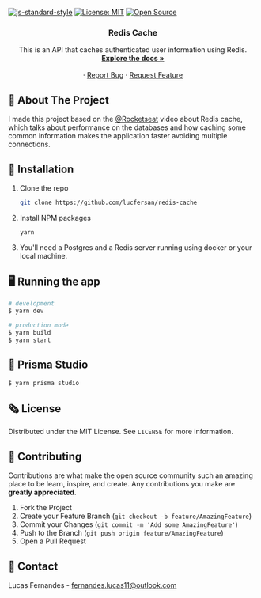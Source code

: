 [![js-standard-style](https://img.shields.io/badge/code%20style-standard-brightgreen.svg)](http://standardjs.com)
[![License: MIT](https://img.shields.io/badge/License-MIT-yellow.svg)](https://opensource.org/licenses/MIT)
[![Open Source](https://badges.frapsoft.com/os/v1/open-source.svg?v=103)](https://opensource.org/)


<p align="center">
  <h3 align="center">Redis Cache</h3>

  <p align="center">
    This is an API that caches authenticated user information using Redis.
    <br />
    <a href="https://github.com/lucfersan/redis-cache"><strong>Explore the docs »</strong></a>
    <br />
    <br />
    ·
    <a href="https://github.com/lucfersan/redis-cache/issues">Report Bug</a>
    ·
    <a href="https://github.com/lucfersan/redis-cache/issues">Request Feature</a>
  </p>
</p>

## 🐾 About The Project

I made this project based on the [@Rocketseat](https://github.com/Rocketseat) video about Redis cache, which talks about performance on the databases and how caching some common information makes the application faster avoiding multiple connections.

## 🚀 Installation

1. Clone the repo
   ```sh
   git clone https://github.com/lucfersan/redis-cache
   ```
2. Install NPM packages
   ```sh
   yarn
   ```
3. You'll need a Postgres and a Redis server running using docker or your local machine.

## 🖥️ Running the app

```bash
# development
$ yarn dev

# production mode
$ yarn build
$ yarn start
```

## 🔺 Prisma Studio

```bash
$ yarn prisma studio
```

## 🗞️ License

Distributed under the MIT License. See `LICENSE` for more information.

## 🤝 Contributing

Contributions are what make the open source community such an amazing place to be learn, inspire, and create. Any contributions you make are **greatly appreciated**.

1. Fork the Project
2. Create your Feature Branch (`git checkout -b feature/AmazingFeature`)
3. Commit your Changes (`git commit -m 'Add some AmazingFeature'`)
4. Push to the Branch (`git push origin feature/AmazingFeature`)
5. Open a Pull Request

## 📧 Contact

Lucas Fernandes - fernandes.lucas11@outlook.com